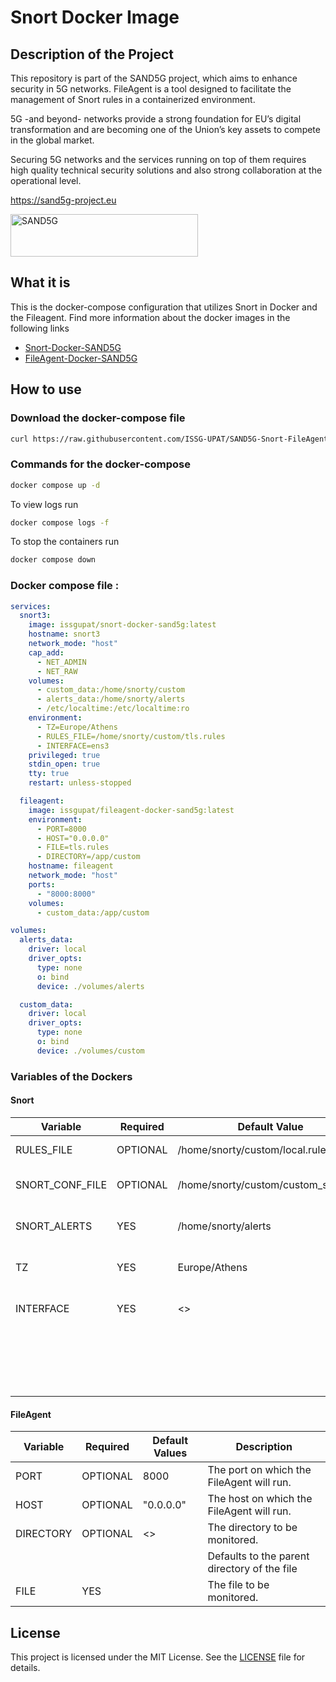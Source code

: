 # Snort Docker Image

## Description of the Project

This repository is part of the SAND5G project, which aims to enhance security in 5G networks. FileAgent is a tool designed to facilitate the management of Snort rules in a containerized environment.

5G -and beyond- networks provide a strong foundation for EU’s digital transformation and are becoming one of the Union’s key assets to compete in the global market.

Securing 5G networks and the services running on top of them requires high quality technical security solutions and also strong collaboration at the operational level.

https://sand5g-project.eu

<img src="https://sand5g-project.eu/wp-content/uploads/2024/06/SAND5G-logo-600x137.png" alt="SAND5G" width="300" height="68">

## What it is

This is the docker-compose configuration that utilizes Snort in Docker and the Fileagent. Find more information about the docker images in the following links

- [Snort-Docker-SAND5G](https://github.com/ISSG-UPAT/Snort-Docker-SAND5G)
- [FileAgent-Docker-SAND5G](https://github.com/ISSG-UPAT/FileAgent-Docker-SAND5G)

## How to use

### Download the docker-compose file

```bash
curl https://raw.githubusercontent.com/ISSG-UPAT/SAND5G-Snort-FileAgent-setup/refs/heads/main/docker-compose.yml -o docker-compose.yml
```

### Commands for the docker-compose

```bash
docker compose up -d
```

To view logs run

```bash
docker compose logs -f
```

To stop the containers run

```bash
docker compose down
```

### Docker compose file :

```yaml
services:
  snort3:
    image: issgupat/snort-docker-sand5g:latest
    hostname: snort3
    network_mode: "host"
    cap_add:
      - NET_ADMIN
      - NET_RAW
    volumes:
      - custom_data:/home/snorty/custom
      - alerts_data:/home/snorty/alerts
      - /etc/localtime:/etc/localtime:ro
    environment:
      - TZ=Europe/Athens
      - RULES_FILE=/home/snorty/custom/tls.rules
      - INTERFACE=ens3
    privileged: true
    stdin_open: true
    tty: true
    restart: unless-stopped

  fileagent:
    image: issgupat/fileagent-docker-sand5g:latest
    environment:
      - PORT=8000
      - HOST="0.0.0.0"
      - FILE=tls.rules
      - DIRECTORY=/app/custom
    hostname: fileagent
    network_mode: "host"
    ports:
      - "8000:8000"
    volumes:
      - custom_data:/app/custom

volumes:
  alerts_data:
    driver: local
    driver_opts:
      type: none
      o: bind
      device: ./volumes/alerts

  custom_data:
    driver: local
    driver_opts:
      type: none
      o: bind
      device: ./volumes/custom
```

### Variables of the Dockers

#### Snort

| Variable        | Required | Default Value                        | Description                                            |
| --------------- | -------- | ------------------------------------ | ------------------------------------------------------ |
| RULES_FILE      | OPTIONAL | /home/snorty/custom/local.rules      | Which rule file to use                                 |
| SNORT_CONF_FILE | OPTIONAL | /home/snorty/custom/custom_snort.lua | Which configuration file to use                        |
| SNORT_ALERTS    | YES      | /home/snorty/alerts                  | Which folder to use for alert output                   |
| TZ              | YES      | Europe/Athens                        | Used to have accurate timestamps                       |
| INTERFACE       | YES      | <>                                   | The interface to monitor.                              |
|                 |          |                                      | Default is the first interface available in the system |

#### FileAgent

| Variable  | Required | Default Values | Description                                  |
| --------- | -------- | -------------- | -------------------------------------------- |
| PORT      | OPTIONAL | 8000           | The port on which the FileAgent will run.    |
| HOST      | OPTIONAL | "0.0.0.0"      | The host on which the FileAgent will run.    |
| DIRECTORY | OPTIONAL | <>             | The directory to be monitored.               |
|           |          |                | Defaults to the parent directory of the file |
| FILE      | YES      |                | The file to be monitored.                    |

## License

This project is licensed under the MIT License. See the [LICENSE](LICENSE) file for details.
